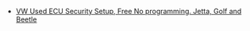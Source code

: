 - [VW Used ECU Security Setup, Free No programming. Jetta, Golf and Beetle](https://youtu.be/t08crkdfMYI)
